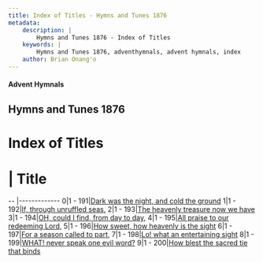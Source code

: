 ```yaml
---
title: Index of Titles - Hymns and Tunes 1876
metadata:
    description: |
        Hymns and Tunes 1876 - Index of Titles
    keywords: |
        Hymns and Tunes 1876, adventhymnals, advent hymnals, index
    author: Brian Onang'o
---
```


#### Advent Hymnals

## Hymns and Tunes 1876

# Index of Titles
# | Title                        
-- |-------------
0|1 - 191|[Dark was the night, and cold the ground](/101-200/191-200/01.Dark-was-the-night,-and-cold-the-ground)
1|1 - 192|[If, through unruffled seas,](/101-200/191-200/02.If,-through-unruffled-seas,)
2|1 - 193|[The heavenly treasure now we have](/101-200/191-200/03.The-heavenly-treasure-now-we-have)
3|1 - 194|[OH, could I find, from day to day,](/101-200/191-200/04.OH,-could-I-find,-from-day-to-day,)
4|1 - 195|[All praise to our redeeming Lord,](/101-200/191-200/05.All-praise-to-our-redeeming-Lord,)
5|1 - 196|[How sweet, how heavenly is the sight](/101-200/191-200/06.How-sweet,-how-heavenly-is-the-sight)
6|1 - 197|[For a season called to part,](/101-200/191-200/07.For-a-season-called-to-part,)
7|1 - 198|[Lo! what an entertaining sight](/101-200/191-200/08.Lo!-what-an-entertaining-sight)
8|1 - 199|[WHAT! never speak one evil word?](/101-200/191-200/09.WHAT!-never-speak-one-evil-word)
9|1 - 200|[How blest the sacred tie that binds](/101-200/191-200/10.How-blest-the-sacred-tie-that-binds)